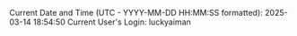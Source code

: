 Current Date and Time (UTC - YYYY-MM-DD HH:MM:SS formatted): 2025-03-14 18:54:50
Current User's Login: luckyaiman
